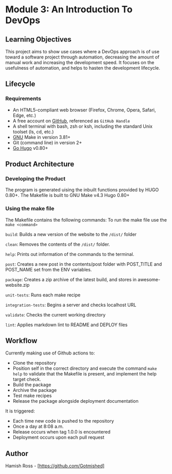 # Module 3: An Introduction To DevOps

## Learning Objectives

This project aims to show use cases where a DevOps
approach is of use toward a software project through automation,
decreasing the amount of manual work and increasing the
development speed. It focuses on the usefulness of automation,
and helps to hasten the development lifecycle.

## Lifecycle

### Requirements

- An HTML5-compliant web browser (Firefox, Chrome, Opera, Safari, Edge, etc.)
- A free account on [GitHub](https://github.com/), referenced as `GitHub Handle`
- A shell terminal with bash, zsh or ksh,
including the standard Unix toolset (ls, cd, etc.)
- [GNU](https://www.gnu.org/software/make/) Make in version 3.81+
- Git (command line) in version 2+
- [Go Hugo](https://gohugo.io/) v0.80+

## Product Architecture

### Developing the Product

The program is generated uising the inbuilt functions provided by HUGO 0.80+.
The Makefile is built to GNU Make v4.3
Hugo 0.80+

### Using the make file

The Makefile contains the following commands:
To run the make file use the `make <command>`

`build`:
Builds a new version of the website to the `/dist/` folder

`clean`:
Removes the contents of the `/dist/` folder.

`help`:
Prints out information of the commands to the terminal.

`post`:
Creates a new post in the contents/post folder with POST_TITLE and POST_NAME
set from the ENV variables.

`package`:
Creates a zip archive of the latest build, and stores in awesome-website.zip

`unit-tests`:
Runs each make recipe

`integration-tests`:
Begins a server and checks localhost URL

`validate`:
Checks the current working directory

`lint`:
Applies markdown lint to README and DEPLOY files

## Workflow

Currently making use of Github actions to:

- Clone the repository
- Position self in the correct directory and execute
the command `make help` to validate that the
Makefile is present, and implement the help target check.
- Build the package
- Archive the package
- Test make recipes
- Release the package alongside deployment documentation

It is triggered:

- Each time new code is pushed to the repository
- Once a day at 8:08 a.m.
- Release occurs when tag 1.0.0 is encountered
- Deployment occurs upon each pull request

## Author

Hamish Ross - [https://github.com/Gotmished]
